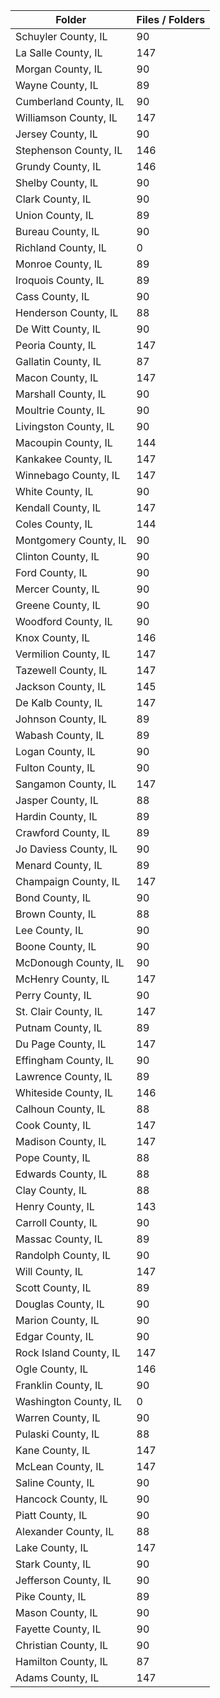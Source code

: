 | Folder                 |   Files / Folders |
|------------------------|-------------------|
| Schuyler County, IL    |                90 |
| La Salle County, IL    |               147 |
| Morgan County, IL      |                90 |
| Wayne County, IL       |                89 |
| Cumberland County, IL  |                90 |
| Williamson County, IL  |               147 |
| Jersey County, IL      |                90 |
| Stephenson County, IL  |               146 |
| Grundy County, IL      |               146 |
| Shelby County, IL      |                90 |
| Clark County, IL       |                90 |
| Union County, IL       |                89 |
| Bureau County, IL      |                90 |
| Richland County, IL    |                 0 |
| Monroe County, IL      |                89 |
| Iroquois County, IL    |                89 |
| Cass County, IL        |                90 |
| Henderson County, IL   |                88 |
| De Witt County, IL     |                90 |
| Peoria County, IL      |               147 |
| Gallatin County, IL    |                87 |
| Macon County, IL       |               147 |
| Marshall County, IL    |                90 |
| Moultrie County, IL    |                90 |
| Livingston County, IL  |                90 |
| Macoupin County, IL    |               144 |
| Kankakee County, IL    |               147 |
| Winnebago County, IL   |               147 |
| White County, IL       |                90 |
| Kendall County, IL     |               147 |
| Coles County, IL       |               144 |
| Montgomery County, IL  |                90 |
| Clinton County, IL     |                90 |
| Ford County, IL        |                90 |
| Mercer County, IL      |                90 |
| Greene County, IL      |                90 |
| Woodford County, IL    |                90 |
| Knox County, IL        |               146 |
| Vermilion County, IL   |               147 |
| Tazewell County, IL    |               147 |
| Jackson County, IL     |               145 |
| De Kalb County, IL     |               147 |
| Johnson County, IL     |                89 |
| Wabash County, IL      |                89 |
| Logan County, IL       |                90 |
| Fulton County, IL      |                90 |
| Sangamon County, IL    |               147 |
| Jasper County, IL      |                88 |
| Hardin County, IL      |                89 |
| Crawford County, IL    |                89 |
| Jo Daviess County, IL  |                90 |
| Menard County, IL      |                89 |
| Champaign County, IL   |               147 |
| Bond County, IL        |                90 |
| Brown County, IL       |                88 |
| Lee County, IL         |                90 |
| Boone County, IL       |                90 |
| McDonough County, IL   |                90 |
| McHenry County, IL     |               147 |
| Perry County, IL       |                90 |
| St. Clair County, IL   |               147 |
| Putnam County, IL      |                89 |
| Du Page County, IL     |               147 |
| Effingham County, IL   |                90 |
| Lawrence County, IL    |                89 |
| Whiteside County, IL   |               146 |
| Calhoun County, IL     |                88 |
| Cook County, IL        |               147 |
| Madison County, IL     |               147 |
| Pope County, IL        |                88 |
| Edwards County, IL     |                88 |
| Clay County, IL        |                88 |
| Henry County, IL       |               143 |
| Carroll County, IL     |                90 |
| Massac County, IL      |                89 |
| Randolph County, IL    |                90 |
| Will County, IL        |               147 |
| Scott County, IL       |                89 |
| Douglas County, IL     |                90 |
| Marion County, IL      |                90 |
| Edgar County, IL       |                90 |
| Rock Island County, IL |               147 |
| Ogle County, IL        |               146 |
| Franklin County, IL    |                90 |
| Washington County, IL  |                 0 |
| Warren County, IL      |                90 |
| Pulaski County, IL     |                88 |
| Kane County, IL        |               147 |
| McLean County, IL      |               147 |
| Saline County, IL      |                90 |
| Hancock County, IL     |                90 |
| Piatt County, IL       |                90 |
| Alexander County, IL   |                88 |
| Lake County, IL        |               147 |
| Stark County, IL       |                90 |
| Jefferson County, IL   |                90 |
| Pike County, IL        |                89 |
| Mason County, IL       |                90 |
| Fayette County, IL     |                90 |
| Christian County, IL   |                90 |
| Hamilton County, IL    |                87 |
| Adams County, IL       |               147 |